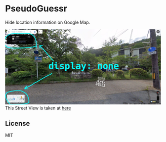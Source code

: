 # PseudoGuessr
Hide location information on Google Map.

![capture](assets/streetview_display_none.jpg)
This Street View is taken at [here](https://www.google.com/maps/@35.0249712,135.7961823,3a,75y,72.7h,92.61t/data=!3m7!1e1!3m5!1s0PZMT2f9JK51zuFHQk4xrg!2e0!6shttps:%2F%2Fstreetviewpixels-pa.googleapis.com%2Fv1%2Fthumbnail%3Fpanoid%3D0PZMT2f9JK51zuFHQk4xrg%26cb_client%3Dmaps_sv.share%26w%3D900%26h%3D600%26yaw%3D72.69658137934994%26pitch%3D-2.605488317414384%26thumbfov%3D90!7i16384!8i8192)

## License
MIT